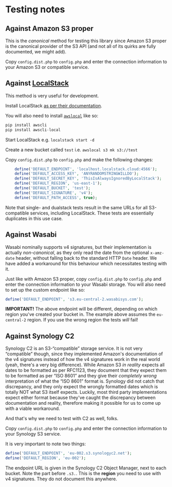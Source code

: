 # Testing notes

## Against Amazon S3 proper

This is the _canonical_ method for testing this library since Amazon S3 proper is the canonical provider of the S3 API (and not all of its quirks are fully documented, we might add). 

Copy `config.dist.php` to `config.php` and enter the connection information to your Amazon S3 or compatible service.

## Against [LocalStack](https://localstack.cloud)

This method is very useful for development.

Install LocalStack [as per their documentation](https://docs.localstack.cloud/getting-started/installation/).

You will also need to install [`awslocal`](https://github.com/localstack/awscli-local) like so:
```php
pip install awscli
pip install awscli-local
```

Start LocalStack e.g. `localstack start -d`

Create a new bucket called `test` i.e. `awslocal s3 mk s3://test`

Copy `config.dist.php` to `config.php` and make the following changes:
```php
    define('DEFAULT_ENDPOINT', 'localhost.localstack.cloud:4566');
    define('DEFAULT_ACCESS_KEY', 'ANYRANDOMSTRINGWILLDO');
    define('DEFAULT_SECRET_KEY', 'ThisIsAlwaysIgnoredByLocalStack');
    define('DEFAULT_REGION', 'us-east-1');
    define('DEFAULT_BUCKET', 'test');
    define('DEFAULT_SIGNATURE', 'v4');
    define('DEFAULT_PATH_ACCESS', true);
```

Note that single- and dualstack tests result in the same URLs for all S3-compatible services, including LocalStack. These tests are essentially duplicates in this use case.

## Against Wasabi

Wasabi nominally supports v4 signatures, but their implementation is actually _non-canonical_, as they only read the date from the optional `x-amz-date` header, without falling back to the standard HTTP `Date` header. We have added a workaround for this behaviour which necessitates testing with it.

Just like with Amazon S3 proper, copy `config.dist.php` to `config.php` and enter the connection information to your Wasabi storage. You will also need to set up the custom endpoint like so:
```php
define('DEFAULT_ENDPOINT', 's3.eu-central-2.wasabisys.com');
```

**IMPORTANT!** The above endpoint will be different, depending on which region you've created your bucket in. The example above assumes the `eu-central-2` region. If you use the wrong region the tests _will_ fail! 

## Against Synology C2

Synology C2 is an S3-“compatible” storage service. It is not very “compatible” though, since they implemented Amazon's documentation of the v4 signatures instead of how the v4 signatures work in the real world (yeah, there's a very big difference). While Amazon S3 _in reality_ expects all dates to be formatted as per RFC1123, they document that they expect them to be formatted as per “ISO 8601” and they give their _completely wrong_ interpretation of what the “ISO 8601” format is. Synology did not catch that discrepancy, and they only expect the wrongly formatted dates which is totally NOT what S3 itself expects. Luckily, most third party implementations expect either format because they've caught the discrepancy between documentation and reality, therefore making it possible for us to come up with a viable workaround.

And that's why we need to test with C2 as well, folks.

Copy `config.dist.php` to `config.php` and enter the connection information to your Synology S3 service.

It is very important to note two things:
```php
define('DEFAULT_ENDPOINT', 'eu-002.s3.synologyc2.net');
define('DEFAULT_REGION', 'eu-002');
```
The endpoint URL is given in the Synology C2 Object Manager, next to each bucket. Note the part before `.s3.`. This is the **region** you need to use with v4 signatures. They do not document this anywhere.